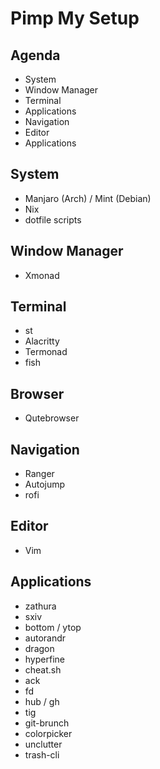 # Pimp My Setup

## Agenda

- System
- Window Manager
- Terminal
- Applications
- Navigation
- Editor
- Applications

## System

- Manjaro (Arch) / Mint (Debian)
- Nix
- dotfile scripts

## Window Manager

- Xmonad

## Terminal

- st
- Alacritty
- Termonad
- fish

## Browser

- Qutebrowser

## Navigation

- Ranger
- Autojump
- rofi

## Editor

- Vim

## Applications

- zathura
- sxiv
- bottom / ytop
- autorandr
- dragon
- hyperfine
- cheat.sh
- ack
- fd
- hub / gh
- tig
- git-brunch
- colorpicker
- unclutter
- trash-cli

